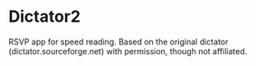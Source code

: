 Dictator2
=========

RSVP app for speed reading. Based on the original dictator (dictator.sourceforge.net) with permission, 
though not affiliated. 
